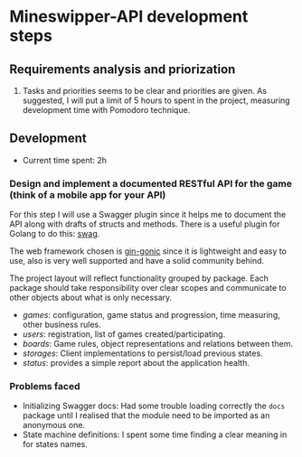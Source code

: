 # Mineswipper-API development steps

## Requirements analysis and priorization

1. Tasks and priorities seems to be clear and priorities are given. As
   suggested, I will put a limit of 5 hours to spent in the project,
   measuring development time with Pomodoro technique.

## Development

* Current time spent: 2h

### Design and implement a documented RESTful API for the game (think of a mobile app for your API)

For this step I will use a Swagger plugin since it helps me to document the API
along with drafts of structs and methods. There is a useful plugin for Golang
to do this: [swag][1].

The web framework chosen is [gin-gonic][2] since it is lightweight and easy to
use, also is very well supported and have a solid community behind.

The project layout will reflect functionality grouped by package. Each package
should take responsibility over clear scopes and communicate to other objects
about what is only necessary.

* _games_: configuration, game status and progression, time measuring, other
  business rules. 
* _users_: registration, list of games created/participating.
* _boards_: Game rules, object representations and relations between them.
* _storages_: Client implementations to persist/load previous states.
* _status_: provides a simple report about the application health.

### Problems faced

* Initializing Swagger docs: Had some trouble loading correctly the `docs`
  package until I realised that the module need to be imported as an anonymous
  one.
* State machine definitions: I spent some time finding a clear meaning in for
  states names.

[1]: https://github.com/swaggo/swag
[2]: https://github.com/gin-gonic/gin
